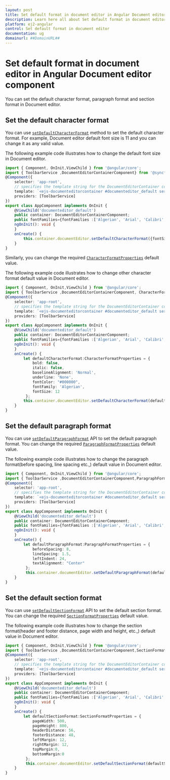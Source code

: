 ```yaml
---
layout: post
title: Set default format in document editor in Angular Document editor component | Syncfusion
description: Learn here all about Set default format in document editor in Syncfusion Angular Document editor component of Syncfusion Essential JS 2 and more.
platform: ej2-angular
control: Set default format in document editor 
documentation: ug
domainurl: ##DomainURL##
---
```


# Set default format in document editor in Angular Document editor component

You can set the default character format, paragraph format and section format in Document editor.

## Set the default character format

You can use [`setDefaultCharacterFormat`](https://ej2.syncfusion.com/angular/documentation/api/document-editor/#setdefaultcharacterformat) method to set the default character format. For example, Document editor default font size is 11 and you can change it as any valid value.

The following example code illustrates how to change the default font size in Document editor.

```typescript
import { Component, OnInit,ViewChild } from '@angular/core';
import { ToolbarService ,DocumentEditorContainerComponent} from '@syncfusion/ej2-angular-documenteditor';
@Component({
    selector: 'app-root',
    // specifies the template string for the DocumentEditorContainer component
    template: `<ejs-documenteditorcontainer #documenteditor_default serviceUrl="https://ej2services.syncfusion.com/production/web-services/api/documenteditor/" height="600px" style="display:block" [documentEditorSettings]= "fontFamilies" [enableToolbar]=true (created)="onCreate()"> </ejs-documenteditorcontainer>`,
    providers: [ToolbarService]
})
export class AppComponent implements OnInit {
    @ViewChild('documenteditor_default')
    public container: DocumentEditorContainerComponent;
    public fontFamilies={fontFamilies :['Algerian', 'Arial', 'Calibri', 'Cambria', 'Windings']};
    ngOnInit(): void {
    }
    onCreate() {
        this.container.documentEditor.setDefaultCharacterFormat({fontSize: 20});
    }
}  
```

Similarly, you can change the required [`CharacterFormatProperties`](https://ej2.syncfusion.com/angular/documentation/api/document-editor/characterFormatProperties) default value.

The following example code illustrates how to change other character format default value in Document editor.

```typescript
import { Component, OnInit,ViewChild } from '@angular/core';
import { ToolbarService ,DocumentEditorContainerComponent, CharacterFormatProperties} from '@syncfusion/ej2-angular-documenteditor';
@Component({
    selector: 'app-root',
    // specifies the template string for the DocumentEditorContainer component
    template: `<ejs-documenteditorcontainer #documenteditor_default serviceUrl="https://ej2services.syncfusion.com/production/web-services/api/documenteditor/" height="600px" style="display:block" [documentEditorSettings]= "fontFamilies" [enableToolbar]=true (created)="onCreate()"> </ejs-documenteditorcontainer>`,
    providers: [ToolbarService]
})
export class AppComponent implements OnInit {
    @ViewChild('documenteditor_default')
    public container: DocumentEditorContainerComponent;
    public fontFamilies={fontFamilies :['Algerian', 'Arial', 'Calibri', 'Cambria', 'Windings']};
    ngOnInit(): void {
    }
    onCreate() {
        let defaultCharacterFormat:CharacterFormatProperties = {
            bold: false,
            italic: false,
            baselineAlignment: 'Normal',
            underline: 'None',
            fontColor: "#000000",
            fontFamily: 'Algerian',
            fontSize: 12
         };
        this.container.documentEditor.setDefaultCharacterFormat(defaultCharacterFormat);
    }
}
```

## Set the default paragraph format

You can use [`setDefaultParagraphFormat`](https://ej2.syncfusion.com/angular/documentation/api/document-editor/#setdefaultparagraphformat) API to set the default paragraph format. You can change the required [`ParagraphFormatProperties`](https://ej2.syncfusion.com/angular/documentation/api/document-editor/paragraphFormatProperties) default value.

The following example code illustrates how to change the paragraph format(before spacing, line spacing etc.,) default value in Document editor.

```typescript
import { Component, OnInit,ViewChild } from '@angular/core';
import { ToolbarService ,DocumentEditorContainerComponent,ParagraphFormatProperties} from '@syncfusion/ej2-angular-documenteditor';
@Component({
    selector: 'app-root',
    // specifies the template string for the DocumentEditorContainer component
    template: `<ejs-documenteditorcontainer #documenteditor_default serviceUrl="https://ej2services.syncfusion.com/production/web-services/api/documenteditor/" height="600px" style="display:block" [documentEditorSettings]= "fontFamilies" [enableToolbar]=true (created)="onCreate()"> </ejs-documenteditorcontainer>`,
    providers: [ToolbarService]
})
export class AppComponent implements OnInit {
    @ViewChild('documenteditor_default')
    public container: DocumentEditorContainerComponent;
    public fontFamilies={fontFamilies :['Algerian', 'Arial', 'Calibri', 'Cambria', 'Windings']};
    ngOnInit(): void {
    }
    onCreate() {
        let defaultParagraphFormat:ParagraphFormatProperties = {
            beforeSpacing: 8,
            lineSpacing: 1.5,
            leftIndent: 24,
            textAlignment: "Center"
         };
         this.container.documentEditor.setDefaultParagraphFormat(defaultParagraphFormat);
    }
}
```

## Set the default section format

You can use [`setDefaultSectionFormat`](https://ej2.syncfusion.com/angular/documentation/api/document-editor/#setdefaultsectionformat) API to set the default section format. You can change the required [`SectionFormatProperties`](https://ej2.syncfusion.com/angular/documentation/api/document-editor/sectionFormatProperties) default value.

The following example code illustrates how to change the section format(header and footer distance, page width and height, etc.,) default value in Document editor.

```typescript
import { Component, OnInit,ViewChild } from '@angular/core';
import { ToolbarService ,DocumentEditorContainerComponent,SectionFormatProperties} from '@syncfusion/ej2-angular-documenteditor';
@Component({
    selector: 'app-root',
    // specifies the template string for the DocumentEditorContainer component
    template: `<ejs-documenteditorcontainer #documenteditor_default serviceUrl="https://ej2services.syncfusion.com/production/web-services/api/documenteditor/" height="600px" style="display:block" [documentEditorSettings]= "fontFamilies" [enableToolbar]=true (created)="onCreate()"> </ejs-documenteditorcontainer>`,
    providers: [ToolbarService]
})
export class AppComponent implements OnInit {
    @ViewChild('documenteditor_default')
    public container: DocumentEditorContainerComponent;
    public fontFamilies={fontFamilies :['Algerian', 'Arial', 'Calibri', 'Cambria', 'Windings']};
    ngOnInit(): void {
    }
    onCreate() {
        let defaultSectionFormat:SectionFormatProperties = {
            pageWidth: 500,
            pageHeight: 800,
            headerDistance: 56,
            footerDistance: 48,
            leftMargin: 12,
            rightMargin: 12,
            topMargin:0,
            bottomMargin:0
         };
         this.container.documentEditor.setDefaultSectionFormat(defaultSectionFormat);
    }
}
```